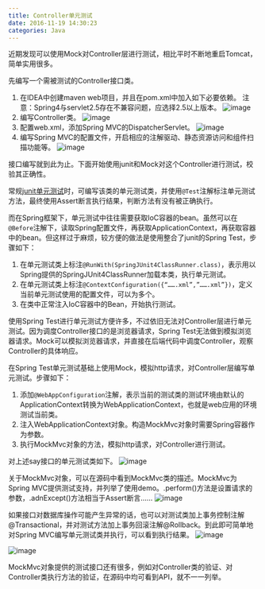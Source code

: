 ```yaml
---
title: Controller单元测试
date: 2016-11-19 14:30:23
categories: Java
---
```

近期发现可以使用Mock对Controller层进行测试，相比平时不断地重启Tomcat，简单实用很多。<!-- more -->

先编写一个需被测试的Controller接口类。
1. 在IDEA中创建maven web项目，并且在pom.xml中加入如下必要依赖。
    注意：Spring4与servlet2.5存在不兼容问题，应选择2.5以上版本。
    ![image](http://ogvr8n3tg.bkt.clouddn.com/Controller%E5%8D%95%E5%85%83%E6%B5%8B%E8%AF%95/1.png)
2. 编写Controller类。
	![image](http://ogvr8n3tg.bkt.clouddn.com/Controller%E5%8D%95%E5%85%83%E6%B5%8B%E8%AF%95/2.png)
3. 配置web.xml，添加Spring MVC的DispatcherServlet。
	![image](http://ogvr8n3tg.bkt.clouddn.com/Controller%E5%8D%95%E5%85%83%E6%B5%8B%E8%AF%95/3.png)
4. 编写Spring MVC的配置文件，开启相应的注解驱动、静态资源访问和组件扫描功能等。
	![image](http://ogvr8n3tg.bkt.clouddn.com/Controller%E5%8D%95%E5%85%83%E6%B5%8B%E8%AF%95/4.png)

接口编写就到此为止。下面开始使用junit和Mock对这个Controller进行测试，校验其正确性。

常规[junit单元测试](http://baike.baidu.com/link?url=XzAsp4SE4-J0TAhwe6H2aXsUKBPUq0VVJK5gwjJKcWAp2dnM4a7jKqaGMQ8JkgYwHLeoDIyFmetpxXk9UEK7Ka)时，可编写该类的单元测试类，并使用`@Test`注解标注单元测试方法，最终使用Assert断言执行结果，判断方法有没有被正确执行。

而在Spring框架下，单元测试中往往需要获取IoC容器的bean。虽然可以在`@Before`注解下，读取Spring配置文件，再获取ApplicationContext，再获取容器中的bean。但这样过于麻烦，较方便的做法是使用整合了junit的Spring Test，步骤如下：
1. 在单元测试类上标注`@RunWith(SpringJUnit4ClassRunner.class)`，表示用以Spring提供的SpringJUnit4ClassRunner加载本类，执行单元测试。
2. 在单元测试类上标注`@ContextConfiguration({“…….xml”,”…….xml”})`，定义当前单元测试使用的配置文件，可以为多个。
3. 在类中正常注入IoC容器中的Bean，开始执行测试。

使用Spring Test进行单元测试方便许多，不过依旧无法对Controller层进行单元测试。因为调度Controller接口的是浏览器请求，Spring Test无法做到模拟浏览器请求。Mock可以模拟浏览器请求，并直接在后端代码中调度Controller，观察Controller的具体响应。

在Spring Test单元测试基础上使用Mock，模拟http请求，对Controller层编写单元测试。步骤如下：
1. 添加`@WebAppConfiguration`注解，表示当前的测试类的测试环境由默认的ApplicationContext转换为WebApplicationContext，也就是web应用的环境测试当前类。
2. 注入WebApplicationContext对象。构造MockMvc对象时需要Spring容器作为参数。
3. 执行MockMvc对象的方法，模拟http请求，对Controller进行测试。

对上述say接口的单元测试类如下。
![image](http://ogvr8n3tg.bkt.clouddn.com/Controller%E5%8D%95%E5%85%83%E6%B5%8B%E8%AF%95/5.png)

关于MockMvc对象，可以在源码中看到MockMvc类的描述。MockMvc为Spring MVC提供测试支持，并列举了使用demo。.perform()方法是设置请求的参数，.adnExcept()方法相当于Assert断言……
![image](http://ogvr8n3tg.bkt.clouddn.com/Controller%E5%8D%95%E5%85%83%E6%B5%8B%E8%AF%95/6.png)

如果接口对数据库操作可能产生异常的话，也可以对测试类加上事务控制注解@Transactional，并对测试方法加上事务回滚注解@Rollback。到此即可简单地对Spring MVC编写单元测试类并执行，可以看到执行结果。
![image](http://ogvr8n3tg.bkt.clouddn.com/Controller%E5%8D%95%E5%85%83%E6%B5%8B%E8%AF%95/7.png)

![image](http://ogvr8n3tg.bkt.clouddn.com/Controller%E5%8D%95%E5%85%83%E6%B5%8B%E8%AF%95/8.png)

MockMvc对象提供的测试接口还有很多，例如对Controller类的验证、对Controller类执行方法的验证，在源码中均可看到API，就不一一列举。